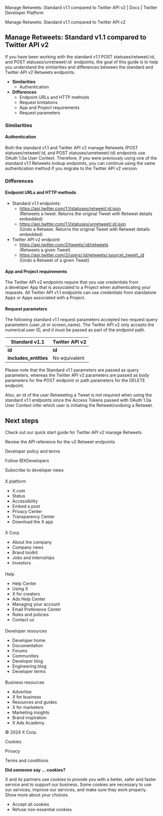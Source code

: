
Manage Retweets: Standard v1.1 compared to Twitter API v2 | Docs | Twitter Developer Platform 

Manage Retweets: Standard v1.1 compared to Twitter API v2

Manage Retweets: Standard v1.1 compared to Twitter API v2
---------------------------------------------------------

If you have been working with the standard v1.1 POST statuses/retweet/:id, and POST statuses/unretweet/:id  endpoints, the goal of this guide is to help you understand the similarities and differences between the standard and Twitter API v2 Retweets endpoints.

* **Similarities**
	+ Authentication
* **Differences**
	+ Endpoint URLs and HTTP methods
	+ Request limitations
	+ App and Project requirements
	+ Request parameters

### Similarities

#### Authentication

Both the standard v1.1 and Twitter API v2 manage Retweets (POST statuses/retweet/:id, and POST statuses/unretweet/:id) endpoints use OAuth 1.0a User Context. Therefore, if you were previously using one of the standard v1.1 Retweets lookup endpoints, you can continue using the same authentication method if you migrate to the Twitter API v2 version. 

### Differences

#### Endpoint URLs and HTTP methods

* Standard v1.1 endpoints:
	+ https://api.twitter.com/1.1/statuses/retweet/:id.json  
	(Retweets a tweet. Returns the original Tweet with Retweet details embedded)
	+ https://api.twitter.com/1.1/statuses/unretweet/:id.json  
	(Undo a Retweet. Returns the original Tweet with Retweet details embedded)
* Twitter API v2 endpoint:
	+ https://api.twitter.com/2/tweets/:id/retweets  
	(Retweets a given Tweet)
	+ https://api.twitter.com/2/users/:id/retweets/:source\_tweet\_id  
	(Undo a Retweet of a given Tweet)

#### App and Project requirements

The Twitter API v2 endpoints require that you use credentials from a developer App that is associated to a Project when authenticating your requests. All Twitter API v1.1 endpoints can use credentials from standalone Apps or Apps associated with a Project.  

#### Request parameters

The following standard v1.1 request parameters accepted two request query parameters (user\_id or screen\_name). The Twitter API v2 only accepts the numerical user ID, and it must be passed as part of the endpoint path.

| Standard v1.1 | Twitter API v2 |
| --- | --- |
| **id** | **id** |
| **includes\_entities** | No equivalent |

Please note that the Standard v1.1 parameters are passed as query parameters, whereas the Twitter API v2 parameters are passed as body parameters for the POST endpoint or path parameters for the DELETE endpoint.

Also, an id of the user Retweeting a Tweet is not required when using the standard v1.1 endpoints since the Access Tokens passed with OAuth 1.0a User Context infer which user is initiating the Retweet/undoing a Retweet. 

Next steps
----------

Check out our quick start guide for Twitter API v2 manage Retweets

Review the API reference for the v2 Retweet endpoints

Developer policy and terms

Follow @XDevelopers

Subscribe to developer news

#### 
 X platform

* X.com
* Status
* Accessibility
* Embed a post
* Privacy Center
* Transparency Center
* Download the X app

#### 
 X Corp.

* About the company
* Company news
* Brand toolkit
* Jobs and internships
* Investors

#### 
 Help

* Help Center
* Using X
* X for creators
* Ads Help Center
* Managing your account
* Email Preference Center
* Rules and policies
* Contact us

#### 
 Developer resources

* Developer home
* Documentation
* Forums
* Communities
* Developer blog
* Engineering blog
* Developer terms

#### 
 Business resources

* Advertise
* X for business
* Resources and guides
* X for marketers
* Marketing insights
* Brand inspiration
* X Ads Academy

 © 2024 X Corp.

Cookies

Privacy

Terms and conditions

**Did someone say … cookies?**  

 X and its partners use cookies to provide you with a better, safer and
 faster service and to support our business. Some cookies are necessary to use
 our services, improve our services, and make sure they work properly.
 Show more about your choices.

* Accept all cookies
* Refuse non-essential cookies